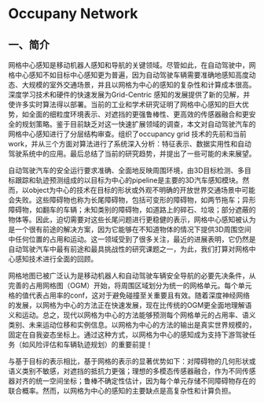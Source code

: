 # Occupany Network

## 一、简介

网格中心感知是移动机器人感知和导航的关键领域。尽管如此，在自动驾驶中，网格中心感知不如目标中心感知更为普遍，因为自动驾驶车辆需要准确地感知高度动态、大规模的室外交通场景，并且以网格为中心的感知的复杂性和计算成本很高。深度学习技术和硬件的快速发展为Grid-Centric 感知的发展提供了新的见解，并使许多实时算法得以部署。当前的工业和学术研究证明了网格中心感知的巨大优势，如全面的细粒度环境表示、对遮挡的更强鲁棒性、更高效的传感器融合和更安全的规划策略。鉴于目前缺乏对这一快速扩展领域的调查，本文对自动驾驶汽车的网格中心感知进行了分层结构审查。组织了occupancy grid 技术的先前和当前work，并从三个方面对算法进行了系统深入分析：特征表示、数据实用性和自动驾驶系统中的应用。最后总结了当前的研究趋势，并提出了一些可能的未来展望。

自动驾驶汽车的安全运行要求准确、全面地反映周围环境，由3D目标检测、多目标跟踪和轨迹预测组成的以目标为中心的pipeline是主要的3D汽车感知模块。然而，以object为中心的技术在目标的形状或外观不明确的开放世界交通场景中可能会失败。这些障碍物也称为长尾障碍物，包括可变形的障碍物，如两节拖车；异形障碍物，如翻车的车辆；未知类别的障碍物，如道路上的碎石、垃圾；部分遮蔽的物体等。因此，迫切需要对这些长尾问题进行更稳健的表示，网格中心感知被认为是一个很有前途的解决方案，因为它能够在不知道物体的情况下提供3D周围空间中任何位置的占用和运动。这一领域受到了很多关注，最近的进展表明，它仍然是自动驾驶汽车中最有前途和最具挑战性的研究课题之一，为此，我们打算对网格中心感知技术进行全面的回顾。

网格地图已被广泛认为是移动机器人和自动驾驶车辆安全导航的必要先决条件，从完善的占用网格图（OGM）开始，将周围区域划分为统一的网格单元。每个单元格的值代表占用率的conf，这对于避免碰撞至关重要且有效。随着深度神经网络的发展，以网格为中心的方法正在快速发展，现在比传统的OGM更全面地理解语义和运动。总之，现代以网格为中心的方法能够预测每个网格单元的占用率、语义类别、未来运动位移和实例信息。以网格为中心的方法的输出是真实世界规模的，固定在自我姿态坐标上。通过这种方式，以网格为中心的感知成为支持下游驾驶任务（如风险评估和车辆轨迹规划）的重要前提！

与基于目标的表示相比，基于网格的表示的显著优势如下：对障碍物的几何形状或语义类别不敏感，对遮挡的抵抗力更强；理想的多模态传感器融合，作为不同传感器对齐的统一空间坐标；鲁棒不确定性估计，因为每个单元存储不同障碍物存在的联合概率。然而，以网格为中心的感知的主要缺点是高复杂性和计算负担。

